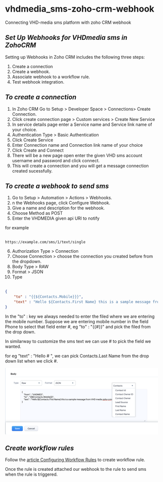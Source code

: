 # vhdmedia_sms-zoho-crm-webhook
Connecting VHD-media sms platform with zoho CRM webhook

## *Set Up Webhooks for VHDmedia sms in ZohoCRM*
Setting up Webhooks in Zoho CRM includes the following three steps:

1. Create a connection
2. Create a webhook.
2. Associate webhook to a workflow rule.
3. Test webhook integration.

## *To create a connection*

1. In Zoho CRM Go to Setup > Developer Space > Connections> Create Connection.
2. Click create connection page > Custom services > Create New Service
3. In service details page enter a Service name and Service link name of your choice. 
4. Authentication Type > Basic Authentication 
5. Click Create Service
6. Enter Connection name and Connection link name of your choice 
7. Click Create and Connect 
8. There will be a new page open enter the given VHD sms account username and password and click connect. 
9. This will create a connection and you will get a message connection created sucessfully. 


## *To create a webhook to send sms*


1. Go to Setup > Automation > Actions > Webhooks.
2. n the Webhooks page, click Configure Webhook.
3. Give a name and description for the webhook. 
4. Choose Method as POST
5. Enter the VHDMEDIA given api URI to notify 

for example 

```URI

https://example.com/sms/1/text/single

```
6. Authorization Type > Connection 
7. Choose Connection > choose the connection you created before from the dropdown. 
8. Body Type > RAW 
9. Format > JSON
10. Type 

```Json

{
    "to" : "{{${Contacts.Mobile}}}",
    "text" : "Hello ${Contacts.First Name} this is a sample message from VHD media zoho crm"
}


```

In the "to" : key we always needed to enter the filed  where we are entering the mobile number. Suppose we are entering mobile number in the field Phone to select that field enter #,  eg "to" : "{{#}}" and pick the filed from the drop down. 

In similarway to customize the sms text we can use # to pick the field we wanted. 

for eg "text" : "Hello # ", we can pick Contacts.Last Name from the drop down list when we click #. 

![text-body](/images/text-body.png)


## *Create workflow rules* 

Follow the [article Configuring Workflow Rules](https://help.zoho.com/portal/en/kb/crm/automate-business-processes/workflow-management/articles/configuring-workflow-rules#Part_1_-_Enter_the_basic_details_of_the_rule) to create workflow rule. 

Once the rule is created attached our webhook to the rule to send sms when the rule is triggered. 